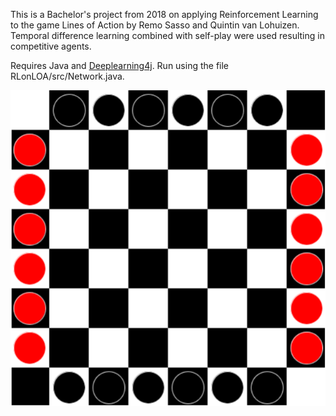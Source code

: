 This is a Bachelor's project from 2018 on applying Reinforcement Learning to the game Lines of Action by Remo Sasso and Quintin van Lohuizen. Temporal difference learning combined with self-play were used resulting in competitive agents.

Requires Java and [Deeplearning4j](https://deeplearning4j.org/). Run using the file RLonLOA/src/Network.java.


![](https://github.com/remosasso/Lines-of-Action-using-Reinforcement-Learning/blob/main/target/classes/boardimg.PNG)
